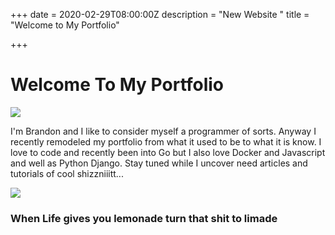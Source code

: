 +++
date = 2020-02-29T08:00:00Z
description = "New Website "
title = "Welcome to My Portfolio"

+++
# Welcome To My Portfolio

![](https://http2.mlstatic.com/macgyver-profisso-perigo-5-temporada-dual-com-dublagem-D_NQ_NP_14779-MLB20089743107_052014-F.jpg)

I'm Brandon and I like to consider myself a programmer of sorts. Anyway I recently remodeled my portfolio from what it used to be to what it is know. I love to code and recently been into Go but I also love Docker and Javascript and well as Python Django. Stay tuned while I uncover need articles and tutorials of cool shizzniiitt...

![](https://api.pddataservices.com/images?url=https://postmediacanadadotcom.files.wordpress.com/2013/03/mad.jpg)

### When Life gives you lemonade turn that shit to limade
